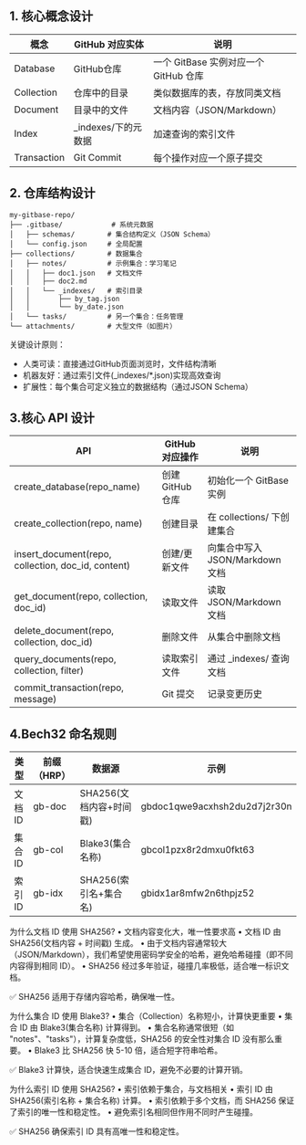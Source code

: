 ## 1. 核心概念设计
  
| 概念 | GitHub 对应实体 | 说明 |
|-----|----------------|-----|
| Database | GitHub仓库 | 一个 GitBase 实例对应一个 GitHub 仓库 |
| Collection | 仓库中的目录 | 类似数据库的表，存放同类文档 |
| Document | 目录中的文件 | 文档内容（JSON/Markdown）|
| Index | _indexes/下的元数据 | 加速查询的索引文件 |
| Transaction | Git Commit | 每个操作对应一个原子提交 |

## 2. 仓库结构设计

```
my-gitbase-repo/
├── .gitbase/            # 系统元数据
│   ├── schemas/        # 集合结构定义（JSON Schema）
│   └── config.json     # 全局配置
├── collections/        # 数据集合
│   ├── notes/          # 示例集合：学习笔记
│   │   ├── doc1.json   # 文档文件
│   │   ├── doc2.md
│   │   └── _indexes/   # 索引目录
│   │       ├── by_tag.json
│   │       └── by_date.json
│   └── tasks/          # 另一个集合：任务管理
└── attachments/        # 大型文件（如图片）

```

关键设计原则：

* 人类可读：直接通过GitHub页面浏览时，文件结构清晰
* 机器友好：通过索引文件(_indexes/*.json)实现高效查询
* 扩展性：每个集合可定义独立的数据结构（通过JSON Schema）

## 3.核心 API 设计

| API | GitHub 对应操作 | 说明 |
|--|--|--|
| create_database(repo_name) | 创建 GitHub 仓库 | 初始化一个 GitBase 实例 |
| create_collection(repo, name) | 创建目录 | 在 collections/ 下创建集合 |
| insert_document(repo, collection, doc_id, content) | 创建/更新文件 | 向集合中写入 JSON/Markdown 文档 |
| get_document(repo, collection, doc_id) | 读取文件 | 读取 JSON/Markdown 文档 |
| delete_document(repo, collection, doc_id) | 删除文件 | 从集合中删除文档 |
| query_documents(repo, collection, filter) | 读取索引文件 | 通过 _indexes/ 查询文档 |
| commit_transaction(repo, message) | Git 提交 | 记录变更历史 |

## 4.Bech32 命名规则

| 类型 | 前缀（HRP）| 数据源 | 示例 |
|--|--|--|--|
| 文档 ID | gb-doc | SHA256(文档内容+时间戳) | gbdoc1qwe9acxhsh2du2d7j2r30n |
| 集合 ID | gb-col | Blake3(集合名称) | gbcol1pzx8r2dmxu0fkt63 |
| 索引 ID | gb-idx | SHA256(索引名+集合名) | gbidx1ar8mfw2n6thpjz52 |

为什么文档 ID 使用 SHA256?
	•	文档内容变化大，唯一性要求高
	•	文档 ID 由 SHA256(文档内容 + 时间戳) 生成。
	•	由于文档内容通常较大（JSON/Markdown），我们希望使用密码学安全的哈希，避免哈希碰撞（即不同内容得到相同 ID）。
	•	SHA256 经过多年验证，碰撞几率极低，适合唯一标识文档。

✅ SHA256 适用于存储内容哈希，确保唯一性。

为什么集合 ID 使用 Blake3?
	•	集合（Collection）名称短小，计算快更重要
	•	集合 ID 由 Blake3(集合名称) 计算得到。
	•	集合名称通常很短（如 "notes"、"tasks"），计算复杂度低，SHA256 的安全性对集合 ID 没有那么重要。
	•	Blake3 比 SHA256 快 5-10 倍，适合短字符串哈希。

✅ Blake3 计算快，适合快速生成集合 ID，避免不必要的计算开销。

为什么索引 ID 使用 SHA256?
	•	索引依赖于集合，与文档相关
	•	索引 ID 由 SHA256(索引名称 + 集合名称) 计算。
	•	索引依赖于多个文档，而 SHA256 保证了索引的唯一性和稳定性。
	•	避免索引名相同但作用不同时产生碰撞。

✅ SHA256 确保索引 ID 具有高唯一性和稳定性。